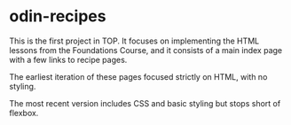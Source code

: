 # odin-recipes

This is the first project in TOP. It focuses on implementing the HTML lessons from the Foundations
Course, and it consists of a main index page with a few links to recipe pages.

The earliest iteration of these pages focused strictly on HTML, with no styling.

The most recent version includes CSS and basic styling but stops short of flexbox.
